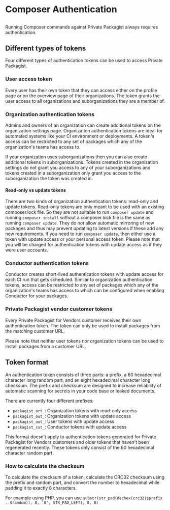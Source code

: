 # Composer Authentication
## 

Running Composer commands against Private Packagist always requires authentication.

## Different types of tokens
Four different types of authentication tokens can be used to access Private Packagist.

### User access token
Every user has their own token that they can access either on the profile page or on the overview page of their organizations.
The token grants the user access to all organizations and suborganizations they are a member of.

### Organization authentication tokens
Admins and owners of an organization can create additional tokens on the organization settings page.
Organization authentication tokens are ideal for automated systems like your CI environment or deployments. A token's access can be restricted to any set of packages which any of the organization's teams has access to.

If your organization uses suborganizations then you can also create additional tokens in suborganizations.
Tokens created in the organization settings do not grant you access to any of your suborganizations and tokens created in
a suborganization only grant you access to the suborganization the token was created in.

#### Read-only vs update tokens
There are two kinds of organization authentication tokens: read-only and update tokens.
Read-only tokens are only meant to be used with an existing composer.lock file. So they are not suitable to run `composer update` and running `composer install` without a composer.lock file is the same as running `composer update`. They do not allow automatic mirroring of new packages and thus may prevent updating to latest versions if these add any new requirements.
If you need to run `composer update`, then either use a token with update access or your personal access token.
Please note that you will be charged for authentication tokens with update access as if they were user accounts.

### Conductor authentication tokens
Conductor creates short-lived authentication tokens with update access for each CI run that gets scheduled. Similar to
organization authentication tokens, access can be restricted to any set of packages which any of the organization's teams 
has access to which can be configured when enabling Conductor for your packages.

### Private Packagist vendor customer tokens
Every Private Packagist for Vendors customer receives their own authentication token.
The token can only be used to install packages from the matching customer URL.

Please note that neither user tokens nor organization tokens can be used to install packages from a customer URL.

## Token format
An authentication token consists of three parts: a prefix, a 60 hexadecimal character long random part, and an eight hexadecimal character long checksum. The prefix and checksum are designed to increase reliability of automatic scanning for secrets in your code base or leaked documents.

There are currently four different prefixes:
* `packagist_ort_`: Organization tokens with read-only access
* `packagist_out_`: Organization tokens with update access
* `packagist_uut_`: User tokens with update access
* `packagist_cut_`: Conductor tokens with update access

This format doesn't apply to authentication tokens generated for Private Packagist for Vendors customers and older tokens that haven't been regenerated recently.
These tokens only consist of the 60 hexadecimal character random part.

### How to calculate the checksum
To calculate the checksum of a token, calculate the CRC32 checksum using the prefix and random part, and convert the number to hexadecimal while padding it to exactly 8 characters.

For example using PHP, you can use `substr(str_pad(dechex(crc32($prefix . $random)), 8, '0', STR_PAD_LEFT), 0, 8)`
